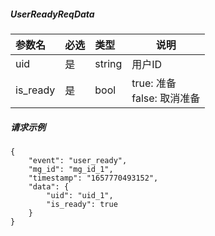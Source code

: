 ##### UserReadyReqData

| 参数名      | 必选  | 类型     | 说明                       |
|:---------|:----|:-------|--------------------------|
| uid      | 是   | string | 用户ID                     |
| is_ready | 是   | bool   | true: 准备<br/>false: 取消准备 |

##### 请求示例
```
{
    "event": "user_ready",
    "mg_id": "mg_id_1",
    "timestamp": "1657770493152",
    "data": {
        "uid": "uid_1",
        "is_ready": true
    }
}
```
